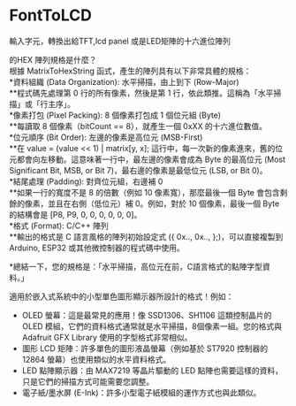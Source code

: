 # FontToLCD
輸入字元，轉換出給TFT,lcd panel 或是LED矩陣的十六進位陣列

的HEX 陣列規格是什麼？<br/>
根據 MatrixToHexString 函式，產生的陣列具有以下非常具體的規格：<br/>
*資料組織 (Data Organization): 水平掃描，由上到下 (Row-Major)<br/>
**程式碼先處理第 0 行的所有像素，然後是第 1 行，依此類推。這稱為「水平掃描」或「行主序」。<br/>
*像素打包 (Pixel Packing): 8 個像素打包成 1 個位元組 (Byte)<br/>
**每讀取 8 個像素（bitCount == 8），就產生一個 0xXX 的十六進位數值。<br/>
*位元順序 (Bit Order): 左邊的像素是高位元 (MSB-First)<br/>
**在 value = (value << 1) | matrix[y, x]; 這行中，每一次新的像素進來，舊的位元都會向左移動。這意味著一行中，最左邊的像素會成為 Byte 的最高位元 (Most Significant Bit, MSB, or Bit 7)，最右邊的像素是最低位元 (LSB, or Bit 0)。<br/>
*結尾處理 (Padding): 對齊位元組，右邊補 0<br/>
**如果一行的寬度不是 8 的倍數（例如 10 像素寬），那麼最後一個 Byte 會包含剩餘的像素，並且在右側（低位元）補 0。例如，對於 10 個像素，最後一個 Byte 的結構會是 [P8, P9, 0, 0, 0, 0, 0, 0]。<br/>
*格式 (Format): C/C++ 陣列<br/>
**輸出的格式是 C 語言風格的陣列初始設定式 ({ 0x.., 0x.., };)，可以直接複製到 Arduino, ESP32 或其他微控制器的程式碼中使用。<br/>

*總結一下，您的規格是：「水平掃描，高位元在前，C語言格式的點陣字型資料。」<br/>

適用於嵌入式系統中的小型單色圖形顯示器所設計的格式！例如：
* OLED 螢幕：這是最常見的應用！像 SSD1306、SH1106 這類控制晶片的 OLED 模組，它們的資料格式通常就是水平掃描，8個像素一組。您的格式與 Adafruit GFX Library 使用的字型格式非常相似。
* 圖形 LCD 矩陣：許多單色的圖形液晶螢幕（例如基於 ST7920 控制器的 12864 螢幕）也使用類似的水平資料格式。
* LED 點陣顯示器：由 MAX7219 等晶片驅動的 LED 點陣也需要這樣的資料，只是它們的掃描方式可能需要您調整。
* 電子紙/墨水屏 (E-Ink)：許多小型電子紙模組的運作方式也與此類似。
<br/>
